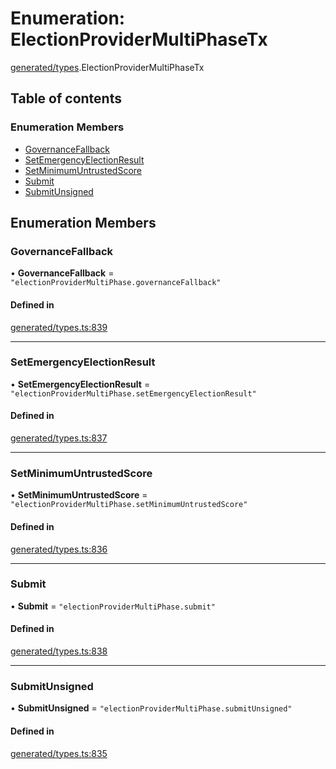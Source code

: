 # Enumeration: ElectionProviderMultiPhaseTx

[generated/types](../wiki/generated.types).ElectionProviderMultiPhaseTx

## Table of contents

### Enumeration Members

- [GovernanceFallback](../wiki/generated.types.ElectionProviderMultiPhaseTx#governancefallback)
- [SetEmergencyElectionResult](../wiki/generated.types.ElectionProviderMultiPhaseTx#setemergencyelectionresult)
- [SetMinimumUntrustedScore](../wiki/generated.types.ElectionProviderMultiPhaseTx#setminimumuntrustedscore)
- [Submit](../wiki/generated.types.ElectionProviderMultiPhaseTx#submit)
- [SubmitUnsigned](../wiki/generated.types.ElectionProviderMultiPhaseTx#submitunsigned)

## Enumeration Members

### GovernanceFallback

• **GovernanceFallback** = ``"electionProviderMultiPhase.governanceFallback"``

#### Defined in

[generated/types.ts:839](https://github.com/PolymeshAssociation/polymesh-sdk/blob/8a9e72221/src/generated/types.ts#L839)

___

### SetEmergencyElectionResult

• **SetEmergencyElectionResult** = ``"electionProviderMultiPhase.setEmergencyElectionResult"``

#### Defined in

[generated/types.ts:837](https://github.com/PolymeshAssociation/polymesh-sdk/blob/8a9e72221/src/generated/types.ts#L837)

___

### SetMinimumUntrustedScore

• **SetMinimumUntrustedScore** = ``"electionProviderMultiPhase.setMinimumUntrustedScore"``

#### Defined in

[generated/types.ts:836](https://github.com/PolymeshAssociation/polymesh-sdk/blob/8a9e72221/src/generated/types.ts#L836)

___

### Submit

• **Submit** = ``"electionProviderMultiPhase.submit"``

#### Defined in

[generated/types.ts:838](https://github.com/PolymeshAssociation/polymesh-sdk/blob/8a9e72221/src/generated/types.ts#L838)

___

### SubmitUnsigned

• **SubmitUnsigned** = ``"electionProviderMultiPhase.submitUnsigned"``

#### Defined in

[generated/types.ts:835](https://github.com/PolymeshAssociation/polymesh-sdk/blob/8a9e72221/src/generated/types.ts#L835)
